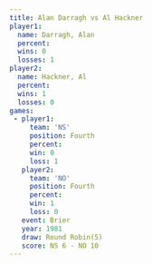 ```yaml
---
title: Alan Darragh vs Al Hackner
player1:             
  name: Darragh, Alan
  percent:           
  wins: 0            
  losses: 1          
player2:             
  name: Hackner, Al  
  percent:           
  wins: 1            
  losses: 0          
games:
 - player1:          
     team: 'NS'      
     position: Fourth
     percent:        
     win: 0          
     loss: 1         
   player2:          
     team: 'NO'      
     position: Fourth
     percent:        
     win: 1          
     loss: 0         
   event: Brier        
   year: 1981          
   draw: Round Robin(5)
   score: NS 6 - NO 10 
---
```

